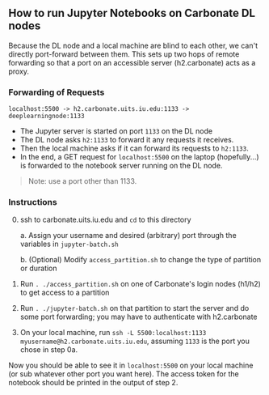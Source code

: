 ## How to run Jupyter Notebooks on Carbonate DL nodes
Because the DL node and a local machine are blind to each other, we can't directly port-forward between them. This sets up two hops of remote forwarding so that a port on an accessible server (h2.carbonate) acts as a proxy.

### Forwarding of Requests
`localhost:5500 -> h2.carbonate.uits.iu.edu:1133 -> deeplearningnode:1133`

- The Jupyter server is started on port `1133` on the DL node
- The DL node asks `h2:1133` to forward it any requests it receives. 
- Then the local machine asks if it can forward its requests to `h2:1133`. 
- In the end, a GET request for `localhost:5500` on the laptop (hopefully...) is forwarded to the notebook server running on the DL node.

> Note: use a port other than 1133.

### Instructions 
0. ssh to carbonate.uits.iu.edu and `cd` to this directory

    a. Assign your username and desired (arbitrary) port through the variables in `jupyter-batch.sh`

    b. (Optional) Modify `access_partition.sh` to change the type of partition or duration

1. Run `. ./access_partition.sh` on one of Carbonate's login nodes (h1/h2) to get access to a partition

2. Run `. ./jupyter-batch.sh` on that partition to start the server and do some port forwarding; you may have to authenticate with h2.carbonate

3. On your local machine, run `ssh -L 5500:localhost:1133 myusername@h2.carbonate.uits.iu.edu`, assuming `1133` is the port you chose in step 0a.

Now you should be able to see it in `localhost:5500` on your local machine (or sub whatever other port you want here). The access token for the notebook should be printed in the output of step 2.